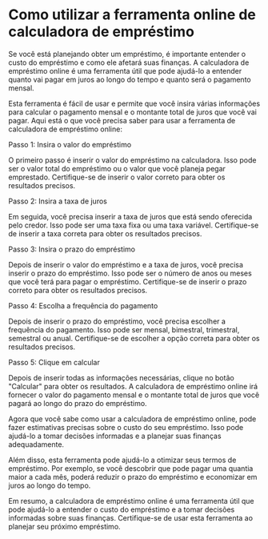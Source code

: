 Como utilizar a ferramenta online de calculadora de empréstimo
==============================================================

Se você está planejando obter um empréstimo, é importante entender o custo do empréstimo e como ele afetará suas finanças. A calculadora de empréstimo online é uma ferramenta útil que pode ajudá-lo a entender quanto vai pagar em juros ao longo do tempo e quanto será o pagamento mensal.

Esta ferramenta é fácil de usar e permite que você insira várias informações para calcular o pagamento mensal e o montante total de juros que você vai pagar. Aqui está o que você precisa saber para usar a ferramenta de calculadora de empréstimo online:

Passo 1: Insira o valor do empréstimo

O primeiro passo é inserir o valor do empréstimo na calculadora. Isso pode ser o valor total do empréstimo ou o valor que você planeja pegar emprestado. Certifique-se de inserir o valor correto para obter os resultados precisos.

Passo 2: Insira a taxa de juros

Em seguida, você precisa inserir a taxa de juros que está sendo oferecida pelo credor. Isso pode ser uma taxa fixa ou uma taxa variável. Certifique-se de inserir a taxa correta para obter os resultados precisos.

Passo 3: Insira o prazo do empréstimo

Depois de inserir o valor do empréstimo e a taxa de juros, você precisa inserir o prazo do empréstimo. Isso pode ser o número de anos ou meses que você terá para pagar o empréstimo. Certifique-se de inserir o prazo correto para obter os resultados precisos.

Passo 4: Escolha a frequência do pagamento

Depois de inserir o prazo do empréstimo, você precisa escolher a frequência do pagamento. Isso pode ser mensal, bimestral, trimestral, semestral ou anual. Certifique-se de escolher a opção correta para obter os resultados precisos.

Passo 5: Clique em calcular

Depois de inserir todas as informações necessárias, clique no botão "Calcular" para obter os resultados. A calculadora de empréstimo online irá fornecer o valor do pagamento mensal e o montante total de juros que você pagará ao longo do prazo do empréstimo.

Agora que você sabe como usar a calculadora de empréstimo online, pode fazer estimativas precisas sobre o custo do seu empréstimo. Isso pode ajudá-lo a tomar decisões informadas e a planejar suas finanças adequadamente.

Além disso, esta ferramenta pode ajudá-lo a otimizar seus termos de empréstimo. Por exemplo, se você descobrir que pode pagar uma quantia maior a cada mês, poderá reduzir o prazo do empréstimo e economizar em juros ao longo do tempo.

Em resumo, a calculadora de empréstimo online é uma ferramenta útil que pode ajudá-lo a entender o custo do empréstimo e a tomar decisões informadas sobre suas finanças. Certifique-se de usar esta ferramenta ao planejar seu próximo empréstimo.